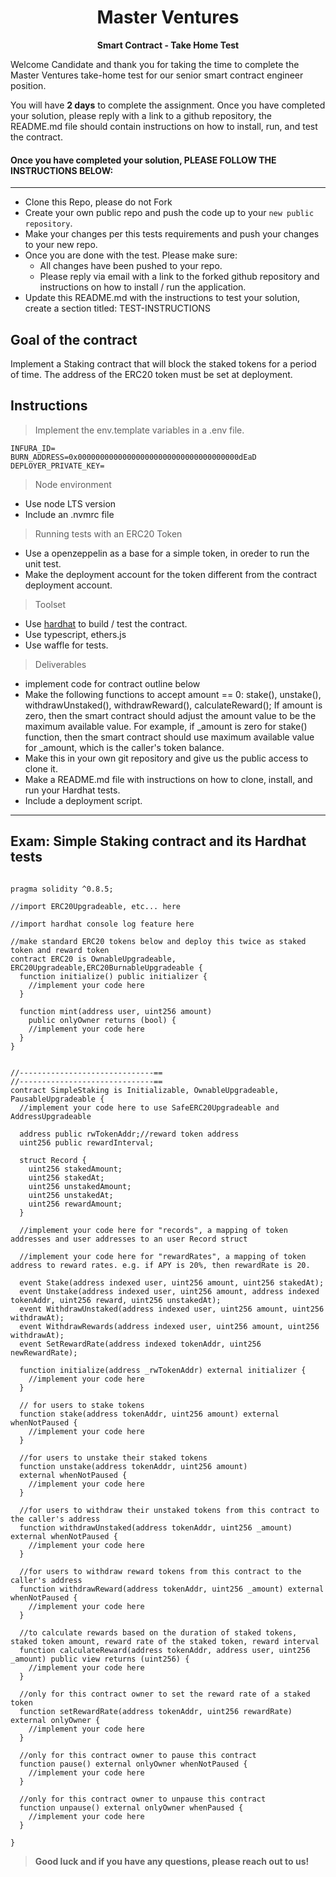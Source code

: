 <p align="center">
  <h1 align="center">
  Master Ventures
  </h1>
</p>

<p align="center">
  <b>
  Smart Contract - Take Home Test
  </b><br>
</p>

Welcome Candidate and thank you for taking the time to complete the Master Ventures take-home test for our senior smart contract engineer position.

You will have **2 days** to complete the assignment. Once you have completed your solution, please reply with a link to a github repository, the README.md file should contain instructions on how to install, run, and test the contract.

#### Once you have completed your solution, PLEASE FOLLOW THE INSTRUCTIONS BELOW:
---

- Clone this Repo, please do not Fork
- Create your own public repo and push the code up to your `new public repository`.
- Make your changes per this tests requirements and push your changes to your new repo.
- Once you are done with the test. Please make sure:
  - All changes have been pushed to your repo.
  - Please reply via email with a link to the forked github repository and instructions on how to install / run the application.
- Update this README.md with the instructions to test your solution, create a section titled: TEST-INSTRUCTIONS

## Goal of the contract
Implement a Staking contract that will block the staked tokens for a period of time.
The address of the ERC20 token must be set at deployment.

## Instructions

> Implement the env.template variables in a .env file.

```
INFURA_ID=
BURN_ADDRESS=0x000000000000000000000000000000000000dEaD
DEPLOYER_PRIVATE_KEY=
```

> Node environment

- Use node LTS version
- Include an .nvmrc file

> Running tests with an ERC20 Token
- Use a openzeppelin as a base for a simple token, in oreder to run the unit test.
- Make the deployment account for the token different from the contract deployment account.

> Toolset
- Use [hardhat](https://hardhat.org/) to build / test the contract.
- Use typescript, ethers.js
- Use waffle for tests.

> Deliverables
- implement code for contract outline below
- Make the following functions to accept amount == 0: stake(), unstake(), withdrawUnstaked(), withdrawReward(), calculateReward(); If amount is zero, then the smart contract should adjust the amount value to be the maximum available value. For example, if _amount is zero for stake() function, then the smart contract should use maximum available value for _amount, which is the caller's token balance.
- Make this in your own git repository and give us the public access to clone it.
- Make a README.md file with instructions on how to clone, install, and run your Hardhat tests.
- Include a deployment script.

---
## Exam: Simple Staking contract and its Hardhat tests

```//SPDX-License-Identifier: MIT

pragma solidity ^0.8.5;

//import ERC20Upgradeable, etc... here

//import hardhat console log feature here

//make standard ERC20 tokens below and deploy this twice as staked token and reward token
contract ERC20 is OwnableUpgradeable, ERC20Upgradeable,ERC20BurnableUpgradeable {
  function initialize() public initializer {
    //implement your code here
  }

  function mint(address user, uint256 amount)
    public onlyOwner returns (bool) {
    //implement your code here
  }
}


//------------------------------==
//------------------------------==
contract SimpleStaking is Initializable, OwnableUpgradeable, PausableUpgradeable {
  //implement your code here to use SafeERC20Upgradeable and AddressUpgradeable

  address public rwTokenAddr;//reward token address
  uint256 public rewardInterval;
  
  struct Record {
    uint256 stakedAmount;
    uint256 stakedAt;
    uint256 unstakedAmount;
    uint256 unstakedAt;
    uint256 rewardAmount;
  }

  //implement your code here for "records", a mapping of token addresses and user addresses to an user Record struct

  //implement your code here for "rewardRates", a mapping of token address to reward rates. e.g. if APY is 20%, then rewardRate is 20.

  event Stake(address indexed user, uint256 amount, uint256 stakedAt);
  event Unstake(address indexed user, uint256 amount, address indexed tokenAddr, uint256 reward, uint256 unstakedAt);
  event WithdrawUnstaked(address indexed user, uint256 amount, uint256 withdrawAt);
  event WithdrawRewards(address indexed user, uint256 amount, uint256 withdrawAt);
  event SetRewardRate(address indexed tokenAddr, uint256 newRewardRate);
  
  function initialize(address _rwTokenAddr) external initializer {
    //implement your code here
  }

  // for users to stake tokens
  function stake(address tokenAddr, uint256 amount) external whenNotPaused {
    //implement your code here
  }

  //for users to unstake their staked tokens
  function unstake(address tokenAddr, uint256 amount)
  external whenNotPaused {
    //implement your code here
  }

  //for users to withdraw their unstaked tokens from this contract to the caller's address
  function withdrawUnstaked(address tokenAddr, uint256 _amount) external whenNotPaused {
    //implement your code here
  }

  //for users to withdraw reward tokens from this contract to the caller's address
  function withdrawReward(address tokenAddr, uint256 _amount) external whenNotPaused {
    //implement your code here
  }

  //to calculate rewards based on the duration of staked tokens, staked token amount, reward rate of the staked token, reward interval
  function calculateReward(address tokenAddr, address user, uint256 _amount) public view returns (uint256) {
    //implement your code here
  }

  //only for this contract owner to set the reward rate of a staked token
  function setRewardRate(address tokenAddr, uint256 rewardRate) external onlyOwner {
    //implement your code here
  }

  //only for this contract owner to pause this contract
  function pause() external onlyOwner whenNotPaused {
    //implement your code here
  }

  //only for this contract owner to unpause this contract
  function unpause() external onlyOwner whenPaused {
    //implement your code here
  }

}
```
> **Good luck and if you have any questions, please reach out to us!**
